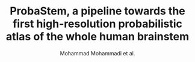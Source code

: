 ---
cat: gaia
subcat: ginkgo
bestof: false
author: Mohammad Mohammadi et al.
title: ProbaStem, a pipeline towards the first high-resolution probabilistic atlas of the whole human brainstem
journal: Brain Structure and Function
year: 2023
type: article
url: https -//link.springer.com/10.1007/s00429-023-02726-8
doi: 10.1007/s00429-023-02726-8
---